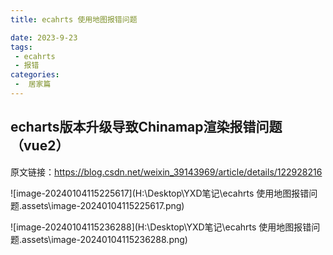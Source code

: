 ```yaml
---
title: ecahrts 使用地图报错问题

date: 2023-9-23
tags:
 - ecahrts
 - 报错
categories:
 -  居家篇
---
```

## echarts版本升级导致Chinamap渲染报错问题（vue2）

原文链接：https://blog.csdn.net/weixin_39143969/article/details/122928216

![image-20240104115225617](H:\Desktop\YXD笔记\ecahrts 使用地图报错问题.assets\image-20240104115225617.png)

![image-20240104115236288](H:\Desktop\YXD笔记\ecahrts 使用地图报错问题.assets\image-20240104115236288.png)